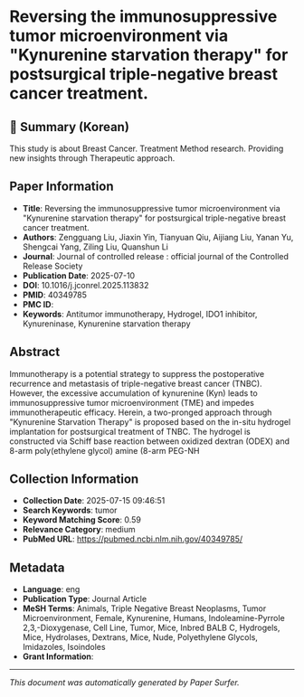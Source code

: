 # Reversing the immunosuppressive tumor microenvironment via "Kynurenine starvation therapy" for postsurgical triple-negative breast cancer treatment.

## 📝 Summary (Korean)
This study is about Breast Cancer. Treatment Method research. Providing new insights through Therapeutic approach.

## Paper Information
- **Title**: Reversing the immunosuppressive tumor microenvironment via "Kynurenine starvation therapy" for postsurgical triple-negative breast cancer treatment.
- **Authors**: Zengguang Liu, Jiaxin Yin, Tianyuan Qiu, Aijiang Liu, Yanan Yu, Shengcai Yang, Ziling Liu, Quanshun Li
- **Journal**: Journal of controlled release : official journal of the Controlled Release Society
- **Publication Date**: 2025-07-10
- **DOI**: 10.1016/j.jconrel.2025.113832
- **PMID**: 40349785
- **PMC ID**: 
- **Keywords**: Antitumor immunotherapy, Hydrogel, IDO1 inhibitor, Kynureninase, Kynurenine starvation therapy

## Abstract
Immunotherapy is a potential strategy to suppress the postoperative recurrence and metastasis of triple-negative breast cancer (TNBC). However, the excessive accumulation of kynurenine (Kyn) leads to immunosuppressive tumor microenvironment (TME) and impedes immunotherapeutic efficacy. Herein, a two-pronged approach through "Kynurenine Starvation Therapy" is proposed based on the in-situ hydrogel implantation for postsurgical treatment of TNBC. The hydrogel is constructed via Schiff base reaction between oxidized dextran (ODEX) and 8-arm poly(ethylene glycol) amine (8-arm PEG-NH

## Collection Information
- **Collection Date**: 2025-07-15 09:46:51
- **Search Keywords**: tumor
- **Keyword Matching Score**: 0.59
- **Relevance Category**: medium
- **PubMed URL**: https://pubmed.ncbi.nlm.nih.gov/40349785/

## Metadata
- **Language**: eng
- **Publication Type**: Journal Article
- **MeSH Terms**: Animals, Triple Negative Breast Neoplasms, Tumor Microenvironment, Female, Kynurenine, Humans, Indoleamine-Pyrrole 2,3,-Dioxygenase, Cell Line, Tumor, Mice, Inbred BALB C, Hydrogels, Mice, Hydrolases, Dextrans, Mice, Nude, Polyethylene Glycols, Imidazoles, Isoindoles
- **Grant Information**: 

---
*This document was automatically generated by Paper Surfer.*
